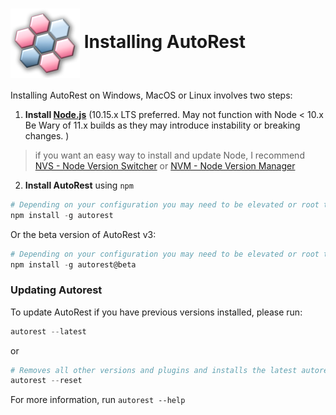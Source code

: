 # <img align="center" src="./images/logo.png">  Installing AutoRest

Installing AutoRest on Windows, MacOS or Linux involves two steps:

1. __Install [Node.js](https://nodejs.org/en/)__ (10.15.x LTS preferred. May not function with Node < 10.x Be Wary of 11.x builds as they may introduce instability or breaking changes. ) 
> if you want an easy way to install and update Node, I recommend [NVS - Node Version Switcher](./nodejs/installing-via-nvs.md) or [NVM - Node Version Manager](./nodejs/installing-via-nvm.md)


2. __Install AutoRest__ using `npm`

  ``` powershell
  # Depending on your configuration you may need to be elevated or root to run this. (on OSX/Linux use 'sudo' )
  npm install -g autorest
  ```
Or the beta version of AutoRest v3:

  ``` powershell
  # Depending on your configuration you may need to be elevated or root to run this. (on OSX/Linux use 'sudo' )
  npm install -g autorest@beta
  ```

### Updating Autorest
  To update AutoRest if you have previous versions installed, please run:
    
  ``` powershell
  autorest --latest
  ``` 
or 
  ```powershell
  # Removes all other versions and plugins and installs the latest autorest-core
  autorest --reset
  ```
  For more information, run  `autorest --help`
